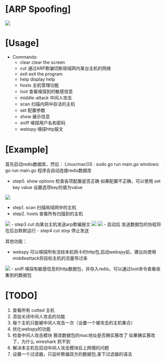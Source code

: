 # [ARP Spoofing]
<img src="https://img-blog.csdnimg.cn/20210726194704703.png?x-oss-process=image/watermark,type_ZmFuZ3poZW5naGVpdGk,shadow_10,text_aHR0cHM6Ly9ibG9nLmNzZG4ubmV0L3dlaXhpbl80MzQxNTY0NA==,size_16,color_FFFFFF,t_70">

# [Usage]

- Commands:
  - clear              clear the screen
  - cut                通过ARP欺骗切断局域网内某台主机的网络
  - exit               exit the program
  - help               display help
  - hosts              主机管理功能
  - loot               查看嗅探到的敏感信息
  - middle-attack      中间人攻击
  - scan               扫描内网中存活的主机
  - set                配置参数
  - show               展示信息
  - sniff              嗅探用户名和密码
  - webspy             嗅探http报文

# [Example]
首先启动redis数据库，然后：
Linux/macOS : sudo go run main.go 
windows: go run main.go
程序会自动连接redis数据库

- step0. show options 检查各项配置是否正确 
如果配置不正确，可以使用 set key value 设置选项key的值为value
<img src="https://img-blog.csdnimg.cn/20210726192618956.png?x-oss-process=image/watermark,type_ZmFuZ3poZW5naGVpdGk,shadow_10,text_aHR0cHM6Ly9ibG9nLmNzZG4ubmV0L3dlaXhpbl80MzQxNTY0NA==,size_16,color_FFFFFF,t_70"/>

- step1. scan 扫描局域网中的主机
- step2. hosts 查看所有扫描到的主机
<img src="https://img-blog.csdnimg.cn/20210726190237582.png?x-oss-process=image/watermark,type_ZmFuZ3poZW5naGVpdGk,shadow_10,text_aHR0cHM6Ly9ibG9nLmNzZG4ubmV0L3dlaXhpbl80MzQxNTY0NA==,size_16,color_FFFFFF,t_70"/>
- step3  cut 向某台主机发送arp欺骗报文
<img src="https://img-blog.csdnimg.cn/20210726190337205.png">
<img src="https://img-blog.csdnimg.cn/2021072619041238.png" >
    - 启动后 发送数据包的协程将在后台默默运行
- step4  cut stop 停止发送

其他功能：
- webspy 可以嗅探所有流经本机网卡的http包,启动webspy前，建议向使用middleattack将目标主机的流量导过来
<img src="https://img-blog.csdnimg.cn/2021072619170764.png?x-oss-process=image/watermark,type_ZmFuZ3poZW5naGVpdGk,shadow_10,text_aHR0cHM6Ly9ibG9nLmNzZG4ubmV0L3dlaXhpbl80MzQxNTY0NA==,size_16,color_FFFFFF,t_70">
- sniff 嗅探有敏感信息的http数据包，并存入redis，可以通过loot命令查看收集到的数据包

# [TODO] 

1. 查看所有 cutted 主机
2. 添加关闭中间人攻击的功能
3. 每个主机只能被中间人攻击一次（设置一个被攻击的主机集合）
4. 优化webspy的功能
5. 检查中间人攻击模块 篡改数据包的mac地址是否确实篡改了
如果确实篡改了，为什么 wireshark 抓不到
6. 解决本主机在启动中间人攻击模块后上网慢的问题
7. 设置一个过滤器，只监听欺骗双方的数据包,查下过滤器的语法